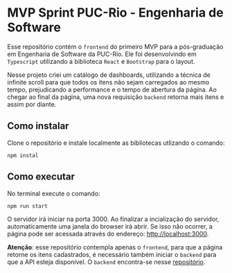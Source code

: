 # MVP Sprint PUC-Rio - Engenharia de Software

Esse repositório contém o `frontend` do primeiro MVP para a pós-graduação em Engenharia de Software da PUC-Rio. Ele foi desenvolvindo em `Typescript` utilizando a biblioteca `React` e `Bootstrap` para o layout.

Nesse projeto criei um catálogo de dashboards, utilizando a técnica de infinite scroll para que todos os itens não sejam carregados ao mesmo tempo, prejudicando a performance e o tempo de abertura da página. Ao chegar ao final da página, uma nova requisição `backend` retorna mais itens e assim por diante.

## Como instalar

Clone o repositório e instale localmente as bibliotecas utlizando o comando:

```
npm instal
```

## Como executar

No terminal execute o comando:

```
npm run start
```

O servidor irá iniciar na porta 3000. Ao finalizar a incialização do servidor, automaticamente uma janela do browser irá abrir. Se isso não ocorrer, a página pode ser acessada através do endereço: [http://localhost:3000](http://localhost:3000).

**Atenção**: esse repositório contempla apenas o `frontend`, para que a página retorne os itens cadastrados, é necessário também iniciar o `backend` para que a API esteja disponível. O `backend` encontra-se nesse [repositório](https://github.com/luizzappa/hubanalytics-back).